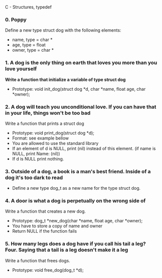 C - Structures, typedef 

### 0. Poppy 

Define a new type struct dog with the following elements:
+ name, type = char *
+ age, type = float
+ owner, type = char *

### **1. A dog is the only thing on earth that loves you more than you love yourself**

**Write a function that initialize a variable of type struct dog**

+ Prototype: void init_dog(struct dog *d, char *name, float age, char *owner);

### 2. A dog will teach you unconditional love. If you can have that in your life, things won't be too bad

Write a function that prints a struct dog
+ Prototype: void print_dog(struct dog *d);
+ Format: see example bellow
+ You are allowed to use the standard library
+ If an element of d is NULL, print (nil) instead of this element. (if name is NULL, print Name: (nil))
+ If d is NULL print nothing.

### 3. Outside of a dog, a book is a man's best friend. Inside of a dog it's too dark to read

+ Define a new type dog_t as a new name for the type struct dog.

### 4. A door is what a dog is perpetually on the wrong side of

Write a function that creates a new dog.
+ Prototype: dog_t *new_dog(char *name, float age, char *owner);
+ You have to store a copy of name and owner
+ Return NULL if the function fails

### 5. How many legs does a dog have if you call his tail a leg? Four. Saying that a tail is a leg doesn't make it a leg

Write a function that frees dogs.
+ Prototype: void free_dog(dog_t *d);
